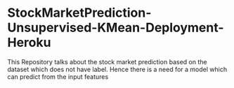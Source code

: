 # StockMarketPrediction-Unsupervised-KMean-Deployment-Heroku

This Repository talks about the stock market prediction based on the dataset which does not have label. Hence there is a need for a model which can predict from the input features 
